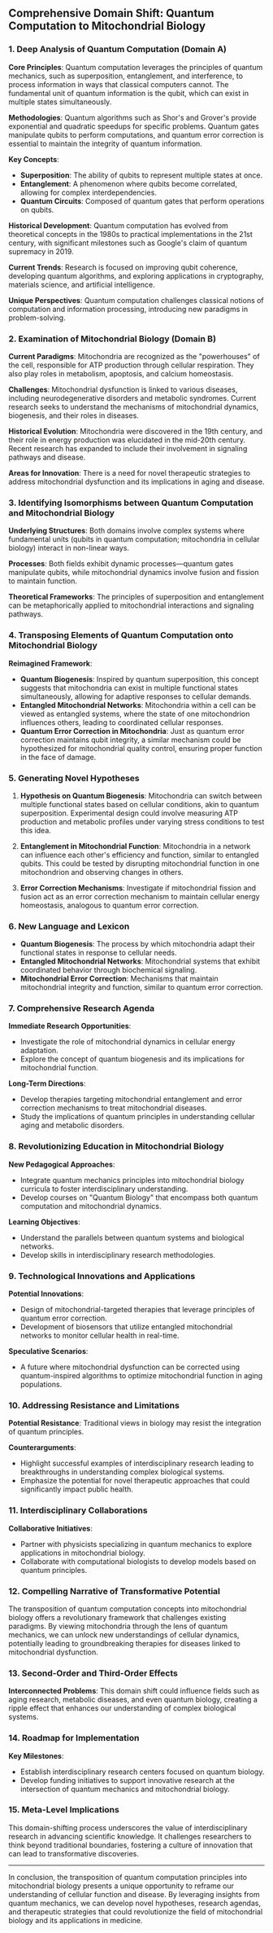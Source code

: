 ## Comprehensive Domain Shift: Quantum Computation to Mitochondrial Biology

### 1. Deep Analysis of Quantum Computation (Domain A)

**Core Principles**: Quantum computation leverages the principles of quantum mechanics, such as superposition, entanglement, and interference, to process information in ways that classical computers cannot. The fundamental unit of quantum information is the qubit, which can exist in multiple states simultaneously.

**Methodologies**: Quantum algorithms such as Shor's and Grover's provide exponential and quadratic speedups for specific problems. Quantum gates manipulate qubits to perform computations, and quantum error correction is essential to maintain the integrity of quantum information.

**Key Concepts**:
- **Superposition**: The ability of qubits to represent multiple states at once.
- **Entanglement**: A phenomenon where qubits become correlated, allowing for complex interdependencies.
- **Quantum Circuits**: Composed of quantum gates that perform operations on qubits.

**Historical Development**: Quantum computation has evolved from theoretical concepts in the 1980s to practical implementations in the 21st century, with significant milestones such as Google's claim of quantum supremacy in 2019.

**Current Trends**: Research is focused on improving qubit coherence, developing quantum algorithms, and exploring applications in cryptography, materials science, and artificial intelligence.

**Unique Perspectives**: Quantum computation challenges classical notions of computation and information processing, introducing new paradigms in problem-solving.

### 2. Examination of Mitochondrial Biology (Domain B)

**Current Paradigms**: Mitochondria are recognized as the "powerhouses" of the cell, responsible for ATP production through cellular respiration. They also play roles in metabolism, apoptosis, and calcium homeostasis.

**Challenges**: Mitochondrial dysfunction is linked to various diseases, including neurodegenerative disorders and metabolic syndromes. Current research seeks to understand the mechanisms of mitochondrial dynamics, biogenesis, and their roles in diseases.

**Historical Evolution**: Mitochondria were discovered in the 19th century, and their role in energy production was elucidated in the mid-20th century. Recent research has expanded to include their involvement in signaling pathways and disease.

**Areas for Innovation**: There is a need for novel therapeutic strategies to address mitochondrial dysfunction and its implications in aging and disease.

### 3. Identifying Isomorphisms between Quantum Computation and Mitochondrial Biology

**Underlying Structures**: Both domains involve complex systems where fundamental units (qubits in quantum computation; mitochondria in cellular biology) interact in non-linear ways. 

**Processes**: Both fields exhibit dynamic processes—quantum gates manipulate qubits, while mitochondrial dynamics involve fusion and fission to maintain function.

**Theoretical Frameworks**: The principles of superposition and entanglement can be metaphorically applied to mitochondrial interactions and signaling pathways.

### 4. Transposing Elements of Quantum Computation onto Mitochondrial Biology

**Reimagined Framework**:
- **Quantum Biogenesis**: Inspired by quantum superposition, this concept suggests that mitochondria can exist in multiple functional states simultaneously, allowing for adaptive responses to cellular demands.
- **Entangled Mitochondrial Networks**: Mitochondria within a cell can be viewed as entangled systems, where the state of one mitochondrion influences others, leading to coordinated cellular responses.
- **Quantum Error Correction in Mitochondria**: Just as quantum error correction maintains qubit integrity, a similar mechanism could be hypothesized for mitochondrial quality control, ensuring proper function in the face of damage.

### 5. Generating Novel Hypotheses

1. **Hypothesis on Quantum Biogenesis**: Mitochondria can switch between multiple functional states based on cellular conditions, akin to quantum superposition. Experimental design could involve measuring ATP production and metabolic profiles under varying stress conditions to test this idea.

2. **Entanglement in Mitochondrial Function**: Mitochondria in a network can influence each other's efficiency and function, similar to entangled qubits. This could be tested by disrupting mitochondrial function in one mitochondrion and observing changes in others.

3. **Error Correction Mechanisms**: Investigate if mitochondrial fission and fusion act as an error correction mechanism to maintain cellular energy homeostasis, analogous to quantum error correction.

### 6. New Language and Lexicon

- **Quantum Biogenesis**: The process by which mitochondria adapt their functional states in response to cellular needs.
- **Entangled Mitochondrial Networks**: Mitochondrial systems that exhibit coordinated behavior through biochemical signaling.
- **Mitochondrial Error Correction**: Mechanisms that maintain mitochondrial integrity and function, similar to quantum error correction.

### 7. Comprehensive Research Agenda

**Immediate Research Opportunities**:
- Investigate the role of mitochondrial dynamics in cellular energy adaptation.
- Explore the concept of quantum biogenesis and its implications for mitochondrial function.

**Long-Term Directions**:
- Develop therapies targeting mitochondrial entanglement and error correction mechanisms to treat mitochondrial diseases.
- Study the implications of quantum principles in understanding cellular aging and metabolic disorders.

### 8. Revolutionizing Education in Mitochondrial Biology

**New Pedagogical Approaches**: 
- Integrate quantum mechanics principles into mitochondrial biology curricula to foster interdisciplinary understanding.
- Develop courses on "Quantum Biology" that encompass both quantum computation and mitochondrial dynamics.

**Learning Objectives**:
- Understand the parallels between quantum systems and biological networks.
- Develop skills in interdisciplinary research methodologies.

### 9. Technological Innovations and Applications

**Potential Innovations**:
- Design of mitochondrial-targeted therapies that leverage principles of quantum error correction.
- Development of biosensors that utilize entangled mitochondrial networks to monitor cellular health in real-time.

**Speculative Scenarios**:
- A future where mitochondrial dysfunction can be corrected using quantum-inspired algorithms to optimize mitochondrial function in aging populations.

### 10. Addressing Resistance and Limitations

**Potential Resistance**: Traditional views in biology may resist the integration of quantum principles. 

**Counterarguments**:
- Highlight successful examples of interdisciplinary research leading to breakthroughs in understanding complex biological systems.
- Emphasize the potential for novel therapeutic approaches that could significantly impact public health.

### 11. Interdisciplinary Collaborations

**Collaborative Initiatives**:
- Partner with physicists specializing in quantum mechanics to explore applications in mitochondrial biology.
- Collaborate with computational biologists to develop models based on quantum principles.

### 12. Compelling Narrative of Transformative Potential

The transposition of quantum computation concepts into mitochondrial biology offers a revolutionary framework that challenges existing paradigms. By viewing mitochondria through the lens of quantum mechanics, we can unlock new understandings of cellular dynamics, potentially leading to groundbreaking therapies for diseases linked to mitochondrial dysfunction.

### 13. Second-Order and Third-Order Effects

**Interconnected Problems**: This domain shift could influence fields such as aging research, metabolic diseases, and even quantum biology, creating a ripple effect that enhances our understanding of complex biological systems.

### 14. Roadmap for Implementation

**Key Milestones**:
- Establish interdisciplinary research centers focused on quantum biology.
- Develop funding initiatives to support innovative research at the intersection of quantum mechanics and mitochondrial biology.

### 15. Meta-Level Implications

This domain-shifting process underscores the value of interdisciplinary research in advancing scientific knowledge. It challenges researchers to think beyond traditional boundaries, fostering a culture of innovation that can lead to transformative discoveries.

---

In conclusion, the transposition of quantum computation principles into mitochondrial biology presents a unique opportunity to reframe our understanding of cellular function and disease. By leveraging insights from quantum mechanics, we can develop novel hypotheses, research agendas, and therapeutic strategies that could revolutionize the field of mitochondrial biology and its applications in medicine.